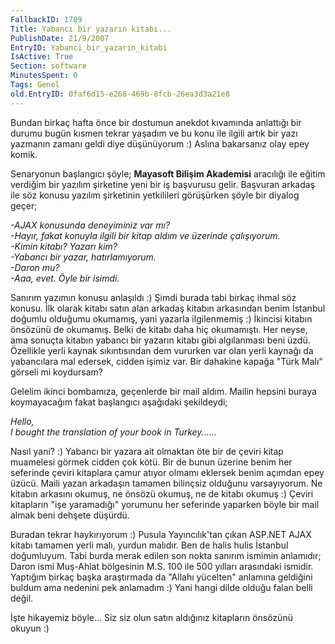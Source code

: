 ```yaml
---
FallbackID: 1789
Title: Yabancı bir yazarın kitabı...
PublishDate: 21/9/2007
EntryID: Yabanci_bir_yazarin_kitabi
IsActive: True
Section: software
MinutesSpent: 0
Tags: Genel
old.EntryID: 0faf6d15-e268-469b-8fcb-26ea3d3a21e8
---
```

Bundan birkaç hafta önce bir dostumun anekdot kıvamında anlattığı bir
durumu bugün kısmen tekrar yaşadım ve bu konu ile ilgili artık bir yazı
yazmanın zamanı geldi diye düşünüyorum :) Aslına bakarsanız olay epey
komik.

Senaryonun başlangıcı şöyle; **Mayasoft Bilişim Akademisi** aracılığı
ile eğitim verdiğim bir yazılım şirketine yeni bir iş başvurusu gelir.
Başvuran arkadaş ile söz konusu yazılım şirketinin yetkilileri
görüşürken şöyle bir diyalog geçer;

*-AJAX konusunda deneyiminiz var mı?\
 -Hayır, fakat konuyla ilgili bir kitap aldım ve üzerinde çalışıyorum.\
 -Kimin kitabı? Yazarı kim?\
 -Yabancı bir yazar, hatırlamıyorum.\
 -Daron mu?\
 -Aaa, evet. Öyle bir isimdi.*

Sanırım yazımın konusu anlaşıldı :) Şimdi burada tabi birkaç ihmal söz
konusu. İlk olarak kitabı satın alan arkadaş kitabın arkasından benim
İstanbul doğumlu olduğumu okumamış, yani yazarla ilgilenmemiş :)
İkincisi kitabın önsözünü de okumamış. Belki de kitabı daha hiç
okumamıştı. Her neyse, ama sonuçta kitabın yabancı bir yazarın kitabı
gibi algılanması beni üzdü. Özellikle yerli kaynak sıkıntısından dem
vururken var olan yerli kaynağı da yabancılara mal edersek, cidden
işimiz var. Bir dahakine kapağa "Türk Malı" görseli mi koydursam?

Gelelim ikinci bombamıza, geçenlerde bir mail aldım. Mailin hepsini
buraya koymayacağım fakat başlangıcı aşağıdaki şekildeydi;

*Hello,\
 I bought the translation of your book in Turkey......*

Nasıl yani? :) Yabancı bir yazara ait olmaktan öte bir de çeviri kitap
muamelesi görmek cidden çok kötü. Bir de bunun üzerine benim her
seferinde çeviri kitaplara çamur atıyor olmamı eklersek benim açımdan
epey üzücü. Maili yazan arkadaşın tamamen bilinçsiz olduğunu
varsayıyorum. Ne kitabın arkasını okumuş, ne önsözü okumuş, ne de kitabı
okumuş :) Çeviri kitapların "işe yaramadığı" yorumunu her seferinde
yaparken böyle bir mail almak beni dehşete düşürdü.

Buradan tekrar haykırıyorum :) Pusula Yayıncılık'tan çıkan ASP.NET AJAX
kitabı tamamen yerli malı, yurdun malıdır. Ben de halis hulis İstanbul
doğumluyum. Tabi burda merak edilen son nokta sanırım ismimin anlamıdır;
Daron ismi Muş-Ahlat bölgesinin M.S. 100 ile 500 yılları arasındaki
ismidir. Yaptığım birkaç başka araştırmada da "Allahı yücelten" anlamına
geldiğini buldum ama nedenini pek anlamadım :) Yani hangi dilde olduğu
falan belli değil.

İşte hikayemiz böyle... Siz siz olun satın aldığınız kitapların önsözünü
okuyun :)


